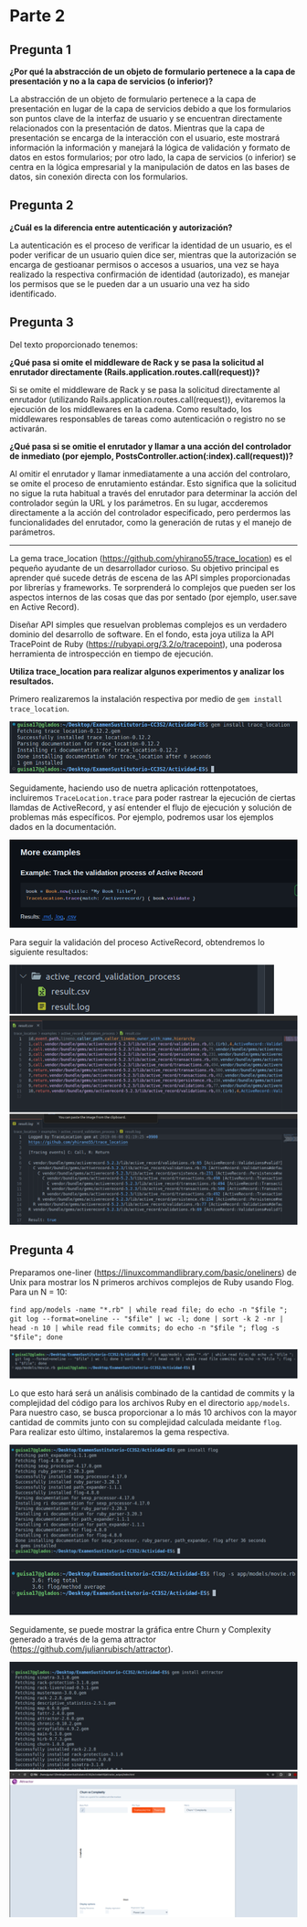 # Parte 2

## Pregunta 1

**¿Por qué la abstracción de un objeto de formulario pertenece a la capa de presentación y no a la capa
de servicios (o inferior)?**

La abstracción de un objeto de formulario pertenece a la capa de presentación en lugar de la capa de servicios debido a que los formularios son puntos clave de la interfaz de usuario y se encuentran directamente relacionados con la presentación de datos. Mientras que la capa de presentación se encarga de la interacción con el usuario, este mostrará información la información y manejará la lógica de validación y formato de datos en estos formularios; por otro lado, la capa de servicios (o inferior) se centra en la lógica empresarial y la manipulación de datos en las bases de datos, sin conexión directa con los formularios.


## Pregunta 2

**¿Cuál es la diferencia entre autenticación y autorización?**

La autenticación es el proceso de verificar la identidad de un usuario, es el poder verificar de un usuario quien dice ser, mientras que la autorización se encarga de gestioanar permisos o accesos a usuarios, una vez se haya realizado la respectiva confirmación de identidad (autorizado), es manejar los permisos que se le pueden dar a un usuario una vez ha sido identificado.


## Pregunta 3

Del texto proporcionado tenemos:

**¿Qué pasa si omite el middleware de Rack y se pasa la solicitud al enrutador directamente
(Rails.application.routes.call(request))?**

Si se omite el middleware de Rack y se pasa la solicitud directamente al enrutador (utilizando Rails.application.routes.call(request)), evitaremos la ejecución de los middlewares en la cadena. Como resultado, los middlewares responsables de tareas como autenticación o registro no se activarán.

**¿Qué pasa si se omitie el enrutador y llamar a una acción del controlador de inmediato (por ejemplo, PostsController.action(:index).call(request))?**

Al omitir el enrutador y llamar inmediatamente a una acción del controlaro, se omite el proceso de enrutamiento estándar. Esto significa que la solicitud no sigue la ruta habitual a través del enrutador para determinar la acción del controlador según la URL y los parámetros. En su lugar, accderemos directamente a la acción del controlador especificado, pero perdermos las funcionalidades del enrutador, como la generación de rutas y el manejo de parámetros.

---

La gema trace_location (https://github.com/yhirano55/trace_location) es el pequeño ayudante de un
desarrollador curioso. Su objetivo principal es aprender qué sucede detrás de escena de las API simples
proporcionadas por librerías y frameworks. Te sorprenderá lo complejos que pueden ser los aspectos
internos de las cosas que das por sentado (por ejemplo, user.save en Active Record).

Diseñar API simples que resuelvan problemas complejos es un verdadero dominio del desarrollo de
software. En el fondo, esta joya utiliza la API TracePoint de Ruby (https://rubyapi.org/3.2/o/tracepoint),
una poderosa herramienta de introspección en tiempo de ejecución.


**Utiliza trace_location para realizar algunos experimentos y analizar los resultados.**

Primero realizaremos la instalación respectiva por medio de `gem install trace_location`.

![Alt text](img/image-6.png)

Seguidamente, haciendo uso de nuetra aplicación rottenpotatoes, incluiremos `TraceLocation.trace` para poder rastrear la ejecución de ciertas llamdas de ActiveRecord, y así entender el flujo de ejecución y solución de problemas más específicos. Por ejemplo, podremos usar los ejemplos dados en la documentación.

![Alt text](img/image-1.png)

Para seguir la validación del proceso ActiveRecord, obtendremos lo siguiente resultados:

![Alt text](img/image-2.png)
![Alt text](img/image-3.png)
![Alt text](img/image-4.png)



## Pregunta 4

Preparamos one-liner (https://linuxcommandlibrary.com/basic/oneliners) de Unix para mostrar los N primeros archivos complejos de Ruby usando Flog. Para un N = 10:

```
find app/models -name "*.rb" | while read file; do echo -n "$file "; git log --format=oneline -- "$file" | wc -l; done | sort -k 2 -nr | head -n 10 | while read file commits; do echo -n "$file "; flog -s "$file"; done
```

![Alt text](img/image-7.png)


Lo que esto hará será un análisis combinado de la cantidad de commits y la complejidad del código para los archivos Ruby en el directorio `app/models`. Para nuestro caso, se busca proporcionar a lo más 10 archivos con la mayor cantidad de commits junto con su complejidad calculada meidante `flog`. Para realizar esto último, instalaremos la gema respectiva.

![Alt text](img/image-8.png)
![Alt text](img/image-9.png)


Seguidamente, se puede mostrar la gráfica entre Churn y Complexity generado a través de la gema attractor (https://github.com/julianrubisch/attractor).

![Alt text](img/image-10.png)
![Alt text](img/image-11.png)
